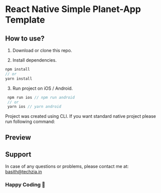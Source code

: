 # React Native Simple Planet-App Template

## How to use?

1. Download or clone this repo.

2. Install dependencies.

```js
npm install
// or
yarn install
```

3. Run project on iOS / Android.

```js
 npm run ios // npm run android
 // or
 yarn ios // yarn android
```

Project was created using CLI. If you want standard native project please run following command:



## Preview





## Support

In case of any questions or problems, please contact me at:
[basith@techzia.in](mailto:basith@techzia.in)

### Happy Coding 💖

